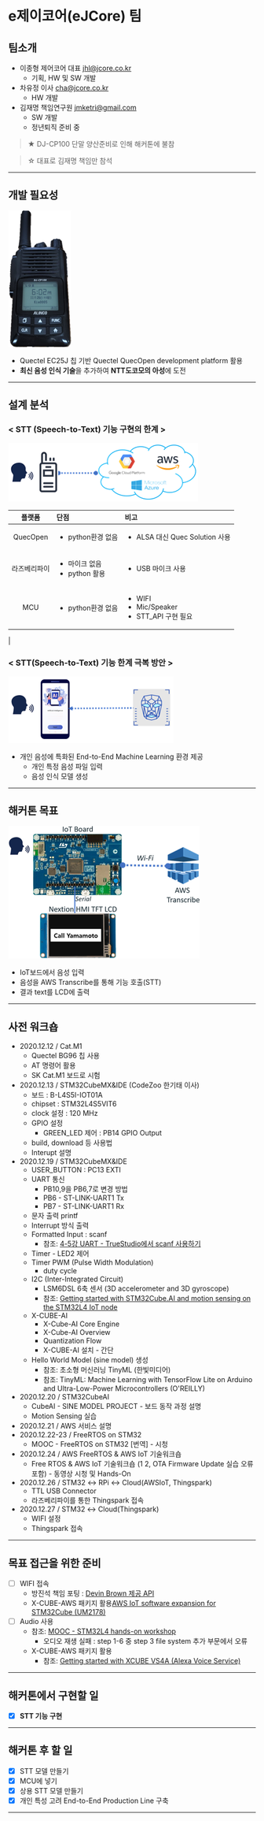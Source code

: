 e제이코어(eJCore) 팀
====================
## 팀소개
* 이종형 제어코어 대표 jhl@jcore.co.kr
  + 기획, HW 및 SW 개발
* 차유정 이사 cha@jcore.co.kr
  + HW 개발
* 김재명 책임연구원 jmketri@gmail.com
  + SW 개발
  + 정년퇴직 준비 중
> ★ DJ-CP100 단말 양산준비로 인해 해커톤에 불참 

> ☆ 대표로 김재명 책임만 참석
___
## 개발 필요성
![LTE용 IP-PTT 단말기(DJ-CP100)](image/DJ-CP100.png)
* Quectel EC25J 칩 기반 Quectel QuecOpen development platform 활용
* **최신 음성 인식 기술**을 추가하여 **NTT도코모의 아성**에 도전
___
## 설계 분석
### < STT (Speech-to-Text) 기능 구현의 한계 >
![구성도](image/before.png)



<!-- 테이블 -->
|플랫폼|단점|비고|
|:--:|:--|:--|
|QuecOpen|<ul><li>python환경 없음</li></ul>|<ul><li>ALSA 대신 Quec Solution 사용</li></ul>|
|라즈베리파이|<ul><li>마이크 없음</li><li>python 활용</li><ul>|<ul><li>USB 마이크 사용</li></ul>|
|MCU|<ul><li>python환경 없음</li></ul>|<ul><li>WIFI</li><li>Mic/Speaker</li><li>STT_API 구현 필요</li></ul>|
|
### < STT(Speech-to-Text) 기능 한계 극복 방안 >
![구성도](image/after.png)
* 개인 음성에 특화된 End-to-End Machine Learning 환경 제공
    + 개인 특정 음성 파일 입력
    + 음성 인식 모델 생성
___
## 해커톤 목표
![목표구성도](image/target.png)
* IoT보드에서 음성 입력
* 음성을 AWS Transcribe를 통해 기능 호출(STT)
* 결과 text를 LCD에 출력
___
## 사전 워크숍
* 2020.12.12 / Cat.M1
  + Quectel BG96 칩 사용
  + AT 명령어 활용
  + SK Cat.M1 보드로 시험
* 2020.12.13 / STM32CubeMX&IDE (CodeZoo 한기태 이사)
  + 보드 : B-L4S5I-IOT01A
  + chipset : STM32L4S5VIT6
  + clock 설정 : 120 MHz
  + GPIO 설정
    - GREEN_LED 제어 : PB14 GPIO Output
  + build, download 등 사용법
  + Interupt 설명
* 2020.12.19 / STM32CubeMX&IDE
  + USER_BUTTON : PC13 EXTI
  + UART 통신
    - PB10,9을 PB6,7로 변경 방법
    - PB6 - ST-LINK-UART1 Tx
    - PB7 - ST-LINK-UART1 Rx
  + 문자 출력 printf
  + Interrupt 방식 출력
  + Formatted Input : scanf
    - 참조: [4-5강 UART - TrueStudio에서 scanf 사용하기](https://blog.naver.com/rhoblack/221449235824)
  + Timer - LED2 제어
  + Timer PWM (Pulse Width Modulation)
    - duty cycle
  + I2C (Inter-Integrated Circuit)
    - LSM6DSL 6축 센서 (3D accelerometer and 3D gyroscope)
    - 참조: [Getting started with STM32Cube.AI and motion sensing on the STM32L4 IoT node](https://wiki.st.com/stm32mcu/wiki/Getting_started_with_STM32Cube.AI_and_motion_sensing_on_the_STM32L4_IoT_node)
  + X-CUBE-AI
    - X-Cube-AI Core Engine
    - X-Cube-AI Overview
    - Quantization Flow
    - X-CUBE-AI 설치 - 간단
  + Hello World Model (sine model) 생성
    - 참조: 초소형 머신러닝 TinyML (한빛미디어)
    - 참조: TinyML: Machine Learning with TensorFlow Lite on Arduino and Ultra-Low-Power Microcontrollers (O'REILLY)
* 2020.12.20 / STM32CubeAI
  + CubeAI - SINE MODEL PROJECT - 보드 동작 과정 설명
  + Motion Sensing 실습
* 2020.12.21 / AWS 서비스 설명
* 2020.12.22-23 / FreeRTOS on STM32
  + MOOC - FreeRTOS on STM32 [번역] - 시청
* 2020.12.24 / AWS FreeRTOS & AWS IoT 기술워크숍
  + Free RTOS & AWS IoT 기술워크숍 (1 2, OTA Firmware Update 실습 오류 포함) - 동영상 시청 및 Hands-On
* 2020.12.26 / STM32 ↔ RPi ↔ Cloud(AWSIoT, Thingspark)
  + TTL USB Connector
  + 라즈베리파이를 통한 Thingspark 접속
* 2020.12.27 / STM32 ↔ Cloud(Thingspark)
  + WIFI 설정
  + Thingspark 접속
___
## 목표 접근을 위한 준비
- [ ] WIFI 접속
  + 방진석 책임 포팅 : [Devin Brown 제공 API](https://github.com/devinbrown7/BSP_B-L475E-IOT01)
  + X-CUBE-AWS 패키지 활용[AWS IoT software expansion for STM32Cube (UM2178)](https://www.st.com/en/embedded-software/x-cube-aws.html)
- [ ] Audio 사용
  + 참조: [MOOC - STM32L4 hands-on workshop](https://www.youtube.com/watch?v=LfE0LiwE1VU&t=703s)
    + 오디오 재생 실패 : step 1-6 중 step 3 file system 추가 부문에서 오류
  + X-CUBE-AWS 패키지 활용
    + 참조: [Getting started with XCUBE VS4A (Alexa Voice Service)](https://y2u.be/u2Zu5G0PHx8)
___
## 해커톤에서 구현할 일
- [x] **STT 기능 구현**
___
## 해커톤 후 할 일
- [x] STT 모델 만들기
- [x] MCU에 넣기
- [x] 상용 STT 모델 만들기
- [x] 개인 특성 고려 End-to-End Production Line 구축

___